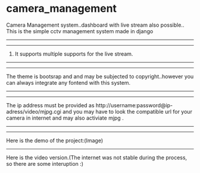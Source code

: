 # camera_management
Camera Management system..dashboard with live stream also possible..
This is the simple cctv management system made in django
_________________________________________________________
_________________________________________________________
1. It supports multiple supports for the live stream.
________________________________________________________
________________________________________________________
The theme is bootsrap and and may be subjected to copyright..however you can always 
integrate any fontend with this system.
_________________________________________________
__________________________________________________
The ip address must be provided as http://username:password@ip-adress/video/mjpg.cgi
and you may have to look the compatible url for your camera in internet and may also 
activiate mjpg .
________________________________
__________________________________
Here is the demo of the project:(Image)

__________________________________________________
Here is the video version.(The internet was not stable during the process, so there are some interuption :)

